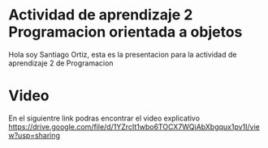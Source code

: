 
# Actividad de aprendizaje 2 Programacion orientada a objetos

Hola soy Santiago Ortiz, esta es la presentacion para la actividad de aprendizaje 2 de Programacion

# Video

En el siguientre link podras encontrar el video explicativo
https://drive.google.com/file/d/1YZrcIt1wbo6TOCX7WQjAbXbgqux1pv1I/view?usp=sharing
